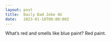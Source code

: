 ```yaml
---
layout: post
title:  Daily Dad Joke 4U
date:   2023-01-10T00:00:00Z
---
```

What’s red and smells like blue paint? Red paint.
